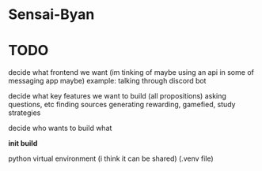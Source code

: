 # Sensai-Byan

# TODO

decide what frontend we want (im tinking of maybe using an api in some of messaging app maybe)
    example: talking through discord bot

decide what key features we want to build (all propositions)
    asking questions, etc
    finding sources
    generating rewarding, gamefied, study strategies

decide who wants to build what

**init build**

python virtual environment (i think it can be shared) (.venv file)
